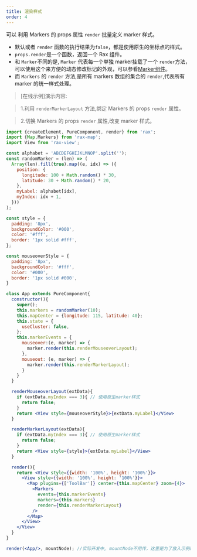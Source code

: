 ```yaml
---
title: 渲染样式
order: 4
---
```


可以 利用 Markers 的 props 属性 `render` 批量定义 marker 样式。

+ 默认或者 `render` 函数的执行结果为`false`，都是使用原生的坐标点的样式。
+ `props.render`是一个函数，返回一个 Rax 组件。
+ 和 `Marker`不同的是, `Marker` 代表每一个单独 marker挂载了一个 `render`方法，可以使用这个来方便的动态修改标记的外观，可以参看[Marker组件](/rax-map/components/marker/appearance-render)。
+ 而 `Markers` 的 `render` 方法,是所有 markers 数组的集合的 `render`,代表所有 marker 的统一样式处理。

> [在线示例]演示内容:

> 1.利用 `renderMarkerLayout` 方法,绑定 Markers 的 props `render` 属性。

> 2.切换 Markers 的 props `render` 属性,改变 marker 样式。


```jsx
import {createElement, PureComponent, render} from 'rax';
import {Map,Markers} from 'rax-map';
import View from 'rax-view';

const alphabet = 'ABCDEFGHIJKLMNOP'.split('');
const randomMarker = (len) => (
  Array(len).fill(true).map((e, idx) => ({
    position: {
      longitude: 100 + Math.random() * 30,
      latitude: 30 + Math.random() * 20,
    },
    myLabel: alphabet[idx],
    myIndex: idx + 1,
  }))
);

const style = {
  padding: '8px',
  backgroundColor: '#000',
  color: '#fff',
  border: '1px solid #fff',
};

const mouseoverStyle = {
  padding: '8px',
  backgroundColor: '#fff',
  color: '#000',
  border: '1px solid #000',
}

class App extends PureComponent{
  constructor(){
    super();
    this.markers = randomMarker(10);
    this.mapCenter = {longitude: 115, latitude: 40};
    this.state = {
      useCluster: false,
    };
    this.markerEvents = {
      mouseover:(e, marker) => {
        marker.render(this.renderMouseoverLayout);
      },
      mouseout: (e, marker) => {
        marker.render(this.renderMarkerLayout);
      }
    }
  }

  renderMouseoverLayout(extData){
    if (extData.myIndex === 3){ // 使用原生marker样式
      return false;
    }
    return <View style={mouseoverStyle}>{extData.myLabel}</View>
  }

  renderMarkerLayout(extData){
    if (extData.myIndex === 3){ // 使用原生marker样式
      return false;
    }
    return <View style={style}>{extData.myLabel}</View>
  }

  render(){
    return <View style={{width: '100%', height: '100%'}}>
      <View style={{width: '100%', height: '100%'}}>
        <Map plugins={['ToolBar']} center={this.mapCenter} zoom={4}>
          <Markers
            events={this.markerEvents}
            markers={this.markers}
            render={this.renderMarkerLayout}
          />
        </Map>
      </View>
    </View>
  }
}

render(<App/>, mountNode); //实际开发中, mountNode不用传，这里是为了放入示例dom中;
```